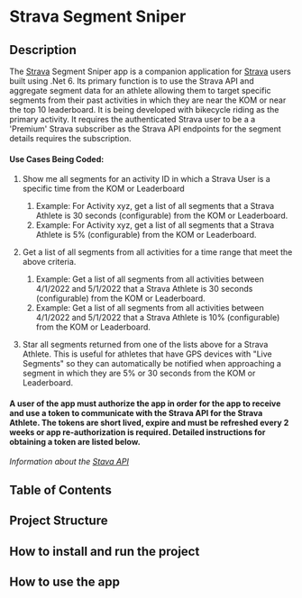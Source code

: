 Strava Segment Sniper
=======

Description
------
The [Strava](https://www.strava.com) Segment Sniper app is a companion application for [Strava](https://www.strava.com) users built using .Net 6. Its primary function is to use the Strava API and aggregate segment data for an athlete allowing them to target specific segments from their past activities in which they are near the KOM or near the top 10 leaderboard. It is being developed with bikecycle riding as the primary activity. It requires the authenticated Strava user to be a a 'Premium' Strava subscriber as the Strava API endpoints for the segment details requires the subscription. 

#### Use Cases Being Coded:
1. Show me all segments for an activity ID in which a Strava User is a specific time from the KOM or Leaderboard

   1. Example: For Activity xyz, get a list of all segments that a Strava Athlete is 30 seconds (configurable) from the KOM or Leaderboard.
   2. Example: For Activity xyz, get a list of all segments that a Strava Athlete is 5% (configurable) from the KOM or Leaderboard.
2. Get a list of all segments from all activities for a time range that meet the above criteria.

   1. Example: Get a list of all segments from all activities between 4/1/2022 and 5/1/2022 that a Strava Athlete is 30 seconds (configurable) from the KOM or Leaderboard.
   2. Example: Get a list of all segments from all activities between 4/1/2022 and 5/1/2022 that a Strava Athlete is 10% (configurable) from the KOM or Leaderboard.

3. Star all segments returned from one of the lists above for a Strava Athlete. This is useful for athletes that have GPS devices with "Live Segments" so they can automatically be notified when approaching a segment in which they are 5% or 30 seconds from the KOM or Leaderboard. 

#### A user of the app must authorize the app in order for the app to receive and use a token to communicate with the Strava API for the Strava Athlete. The tokens are short lived, expire and must be refreshed every 2 weeks or app re-authorization is required. Detailed instructions for obtaining a token are listed below.

_Information about the [Stava API](https://developers.strava.com/)_


Table of Contents
------

Project Structure
------


How to install and run the project
------

How to use the app
------
